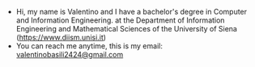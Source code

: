 - Hi, my name is Valentino and I have a bachelor's degree in Computer and Information Engineering. at the Department of Information Engineering and Mathematical Sciences of the University of Siena (https://www.diism.unisi.it)
- You can reach me anytime, this is my email: valentinobasili2424@gmail.com
